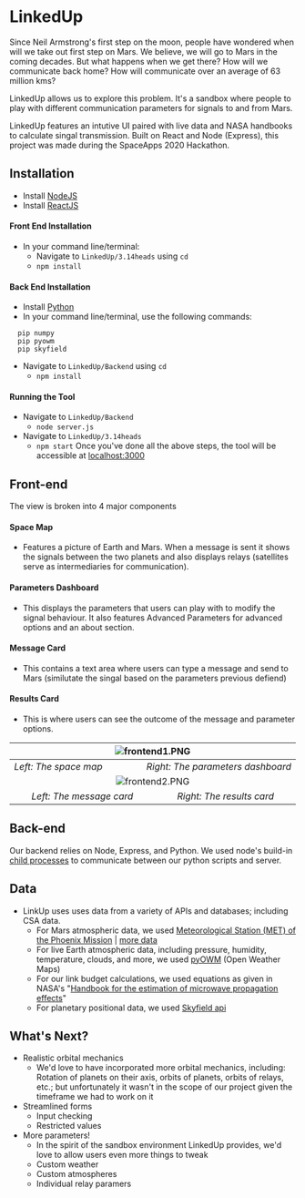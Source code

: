 # LinkedUp
Since Neil Armstrong's first step on the moon, people have wondered when will we take out first step on Mars. We believe, we will go to Mars in the coming decades.
But what happens when we get there? How will we communicate back home? How will communicate over an average of 63 million kms?

LinkedUp allows us to explore this problem. It's a sandbox where people to play with different communication parameters for signals to and from Mars. 

LinkedUp features an intutive UI paired with live data and NASA handbooks to calculate singal transmission. Built on React and Node (Express), this project was made during the SpaceApps 2020 Hackathon.

## Installation 
 - Install [NodeJS](https://nodejs.org/en/download/)
 - Install [ReactJS](https://reactjs.org/docs/getting-started.html)

#### Front End Installation
 - In your command line/terminal:
   - Navigate to ```LinkedUp/3.14heads``` using ```cd```
   - ```npm install```


#### Back End Installation
 - Install [Python](https://www.python.org/downloads/)
 - In your command line/terminal, use the following commands:
 ```
   pip numpy
   pip pyowm
   pip skyfield
```
   - Navigate to ```LinkedUp/Backend``` using ```cd```
     - ```npm install```
####  Running the Tool
 - Navigate to ```LinkedUp/Backend```
   - ```node server.js```
 - Navigate to ```LinkedUp/3.14heads```
   - ```npm start```
 Once you've done all the above steps, the tool will be accessible at [localhost:3000](http://localhost:3000/) 

## Front-end
The view is broken into 4 major components
 #### Space Map
  - Features a picture of Earth and Mars. When a message is sent it shows the signals between the two planets and also displays relays (satellites serve as intermediaries for communication).
 #### Parameters Dashboard
  - This displays the parameters that users can play with to modify the signal behaviour. It also features Advanced Parameters for advanced options and an about section.
 #### Message Card
  - This contains a text area where users can type a message and send to Mars (similutate the singal based on the parameters previous defiend)
 #### Results Card
  - This is where users can see the outcome of the message and parameter options.
 
 | ![frontend1.PNG](images/frontend1.PNG) | 
 |:--:| 
 | *Left: The space map&nbsp;&nbsp;&nbsp;&nbsp;&nbsp;&nbsp;&nbsp;&nbsp;&nbsp;&nbsp;&nbsp;&nbsp;&nbsp;&nbsp;&nbsp;&nbsp;&nbsp;&nbsp;Right: The parameters dashboard* |
 | ![frontend2.PNG](images/frontend2.PNG) |  
 | *Left: The message card&nbsp;&nbsp;&nbsp;&nbsp;&nbsp;&nbsp;&nbsp;&nbsp;&nbsp;&nbsp;&nbsp;&nbsp;&nbsp;&nbsp;&nbsp;&nbsp;&nbsp;&nbsp;Right: The results card* |
 
## Back-end
Our backend relies on Node, Express, and Python. We used node's build-in [child processes](https://nodejs.org/api/child_process.html) to communicate between our python scripts and server.   

## Data
 - LinkUp uses uses data from a variety of APIs and databases; including CSA data.
   - For Mars atmospheric data, we used [Meteorological Station (MET) of the Phoenix Mission](https://www.asc-csa.gc.ca/eng/open-data/access-the-data.asp) | [more data](ftp://ftp.asc-csa.gc.ca/users/OpenData_DonneesOuvertes/pub/MET/)
   - For live Earth atmospheric data, including pressure, humidity, temperature, clouds, and more, we used [pyOWM](https://pyowm.readthedocs.io/en/latest/) (Open Weather Maps)
   - For our link budget calculations, we used equations as given in NASA's "[Handbook for the estimation of microwave propagation effects](https://ntrs.nasa.gov/citations/19820004428)"
   - For planetary positional data, we used [Skyfield api](https://rhodesmill.org/skyfield/)  
## What's Next?
 - Realistic orbital mechanics
   - We'd love to have incorporated more orbital mechanics, including: Rotation of planets on their axis, orbits of planets, orbits of relays, etc.; but unfortunately it wasn't in the scope of our project given the timeframe we had to work on it
 - Streamlined forms
   - Input checking 
   - Restricted values
 - More parameters!
   - In the spirit of the sandbox environment LinkedUp provides, we'd love to allow users even more things to tweak
   - Custom weather
   - Custom atmospheres
   - Individual relay paramers
 



